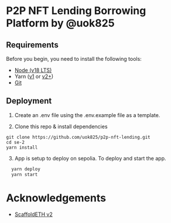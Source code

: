 # P2P NFT Lending Borrowing Platform by @uok825

## Requirements

Before you begin, you need to install the following tools:
- [Node (v18 LTS)](https://nodejs.org/en/download/)
- Yarn ([v1](https://classic.yarnpkg.com/en/docs/install/) or [v2+](https://yarnpkg.com/getting-started/install))
- [Git](https://git-scm.com/downloads)

## Deployment

1. Create an .env file using the .env.example file as a template.

2. Clone this repo & install dependencies

```
git clone https://github.com/uok825/p2p-nft-lending.git
cd se-2
yarn install
```

3. App is setup to deploy on sepolia. To deploy and start the app.

```bash
  yarn deploy
  yarn start
```

# Acknowledgements

- [ScaffoldETH v2](https://github.com/scaffold-eth/se-2)